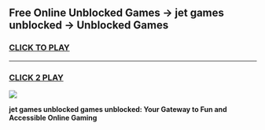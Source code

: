 
## Free Online Unblocked Games → jet games unblocked → Unblocked Games
<h3>
<a href="https://premium.freeplayer.one?title=jet_games_unblocked&ref=21F">CLICK TO PLAY</a></h3>
<hr>

<h3>
<a href="https://premium.freeplayer.one?title=jet_games_unblocked&ref=21F">CLICK 2 PLAY</a>
  
</h3>

<a href="https://premium.freeplayer.one?title=jet_games_unblocked&ref=21F/"><img src="https://clearcache.store/games.png"></a>


**jet games unblocked games unblocked: Your Gateway to Fun and Accessible Online Gaming**
